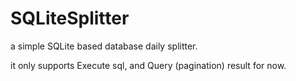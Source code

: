 # SQLiteSplitter
a simple SQLite based database daily splitter.

it only supports Execute sql, and Query (pagination) result for now.
